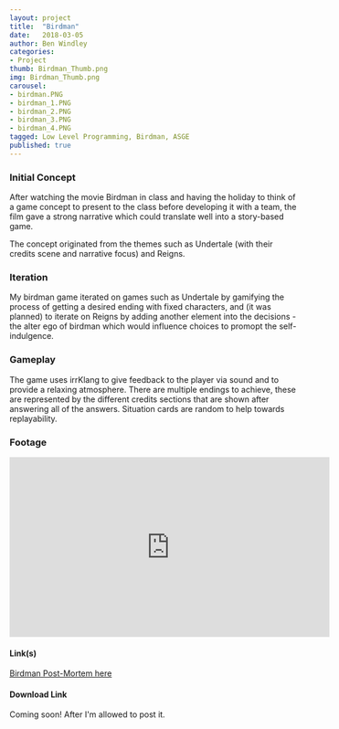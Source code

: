 ```yaml
---
layout: project
title:  "Birdman"
date:   2018-03-05
author: Ben Windley
categories:
- Project
thumb: Birdman_Thumb.png
img: Birdman_Thumb.png
carousel:
- birdman.PNG
- birdman_1.PNG
- birdman_2.PNG
- birdman_3.PNG
- birdman_4.PNG
tagged: Low Level Programming, Birdman, ASGE
published: true
---
```


### Initial Concept

After watching the movie Birdman in class and having the holiday to think of a game concept to present to the class before developing it with a team, the film gave a strong narrative which could translate well into a story-based game. 

The concept originated from the themes such as Undertale (with their credits scene and narrative focus) and Reigns.

### Iteration

My birdman game iterated on games such as Undertale by gamifying the process of getting a desired ending with fixed characters, and (it was planned) to iterate on Reigns by adding another element into the decisions - the alter ego of birdman which would influence choices to promopt the self-indulgence.

### Gameplay

The game uses irrKlang to give feedback to the player via sound and to provide a relaxing atmosphere. There are multiple endings to achieve, these are represented by the different credits sections that are shown after answering all of the answers. Situation cards are random to help towards replayability.

### Footage

<p style="text-align: center">
<iframe width="560" height="315" src="https://www.youtube.com/embed/sk563tFv2m0?rel=0&amp;showinfo=0" frameborder="0" allow="autoplay; encrypted-media" allowfullscreen></iframe>
</p>

#### Link(s)
[Birdman Post-Mortem here](https://benwindley.github.io/blog/low-level%20programming/birdman/Birdman_PostMortem)

#### Download Link
Coming soon! After I'm allowed to post it.

